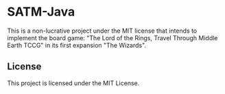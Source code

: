 # SATM-Java

This is a non-lucrative project under the MIT license that intends to implement the board game: "The Lord of the Rings, Travel Through Middle Earth TCCG" in its first expansion "The Wizards".

## License

This project is licensed under the MIT License.